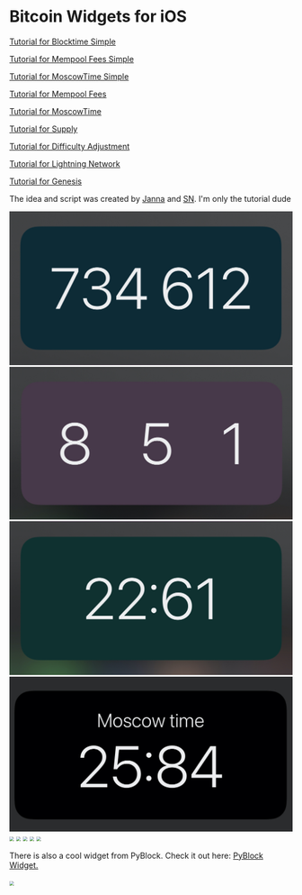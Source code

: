 # Bitcoin Widgets for iOS

[Tutorial for Blocktime Simple](https://github.com/cercatrova21/iOS_widgets/blob/main/Blocktime_simple.md)

[Tutorial for Mempool Fees Simple](https://github.com/cercatrova21/iOS_widgets/blob/main/Mempool_simple.md)

[Tutorial for MoscowTime Simple](https://github.com/cercatrova21/iOS_widgets/blob/main/MoscowTime_simple.md)

[Tutorial for Mempool Fees](https://github.com/cercatrova21/iOS_widgets/blob/main/Mempool.md)

[Tutorial for MoscowTime](https://github.com/cercatrova21/iOS_widgets/blob/main/MoscowTime.md)

[Tutorial for Supply](https://github.com/cercatrova21/iOS_widgets/blob/main/Supply.md)

[Tutorial for Difficulty Adjustment](https://github.com/cercatrova21/iOS_widgets/blob/main/Difficulty.md)

[Tutorial for Lightning Network](https://github.com/cercatrova21/iOS_widgets/blob/main/LN.md)

[Tutorial for Genesis](https://github.com/cercatrova21/iOS_widgets/blob/main/Genesis.md)

The idea and script was created by [Janna](https://twitter.com/ux3257_) and [SN](https://twitter.com/__B__T__C__). I'm only the tutorial dude

<img src="/images/blocktime_gap.jpg" style="zoom: 50%;" />

<img src="/images/mempool_simple.jpg" style="zoom: 50%;" />

<img src="/images/moscowtime_simple.jpg" style="zoom: 50%;" />

<img src="/images/moscowtime.jpg" style="zoom: 50%;" />

<img src="/images/mempool.jpg" style="zoom: 50%;" />

<img src="/images/supply.jpg" style="zoom: 50%;" />

<img src="/images/diff.jpg" style="zoom: 50%;" />

<img src="/images/lightning.jpg" style="zoom: 50%;" />

<img src="/images/genesis.jpg" style="zoom: 50%;" />

There is also a cool widget from PyBlock. Check it out here: [PyBlock Widget.](https://curly60e.github.io/pyblock/)

<img src="/images/pyblock.jpg" style="zoom: 50%;" />
